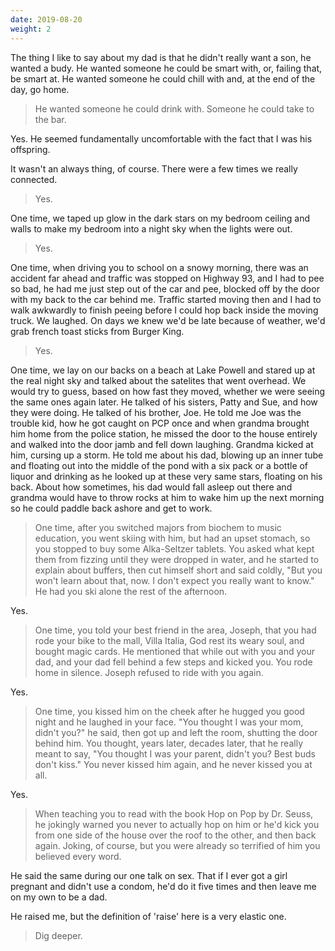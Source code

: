 ```yaml
---
date: 2019-08-20
weight: 2
---
```


The thing I like to say about my dad is that he didn't really want a son, he wanted a budy. He wanted someone he could be smart with, or, failing that, be smart at. He wanted someone he could chill with and, at the end of the day, go home.

> He wanted someone he could drink with. Someone he could take to the bar.

Yes. He seemed fundamentally uncomfortable with the fact that I was his offspring.

It wasn't an always thing, of course. There were a few times we really connected.

> Yes.

One time, we taped up glow in the dark stars on my bedroom ceiling and walls to make my bedroom into a night sky when the lights were out.

> Yes.

One time, when driving you to school on a snowy morning, there was an accident far ahead and traffic was stopped on Highway 93, and I had to pee so bad, he had me just step out of the car and pee, blocked off by the door with my back to the car behind me. Traffic started moving then and I had to walk awkwardly to finish peeing before I could hop back inside the moving truck. We laughed. On days we knew we'd be late because of weather, we'd grab french toast sticks from Burger King.

> Yes.

One time, we lay on our backs on a beach at Lake Powell and stared up at the real night sky and talked about the satelites that went overhead. We would try to guess, based on how fast they moved, whether we were seeing the same ones again later. He talked of his sisters, Patty and Sue, and how they were doing. He talked of his brother, Joe. He told me Joe was the trouble kid, how he got caught on PCP once and when grandma brought him home from the police station, he missed the door to the house entirely and walked into the door jamb and fell down laughing. Grandma kicked at him, cursing up a storm. He told me about his dad, blowing up an inner tube and floating out into the middle of the pond with a six pack or a bottle of liquor and drinking as he looked up at these very same stars, floating on his back. About how sometimes, his dad would fall asleep out there and grandma would have to throw rocks at him to wake him up the next morning so he could paddle back ashore and get to work.

> One time, after you switched majors from biochem to music education, you went skiing with him, but had an upset stomach, so you stopped to buy some Alka-Seltzer tablets. You asked what kept them from fizzing until they were dropped in water, and he started to explain about buffers, then cut himself short and said coldly, "But you won't learn about that, now. I don't expect you really want to know." He had you ski alone the rest of the afternoon.

Yes.

> One time, you told your best friend in the area, Joseph, that you had rode your bike to the mall, Villa Italia, God rest its weary soul, and bought magic cards. He mentioned that while out with you and your dad, and your dad fell behind a few steps and kicked you. You rode home in silence. Joseph refused to ride with you again.

Yes.

> One time, you kissed him on the cheek after he hugged you good night and he laughed in your face. "You thought I was your mom, didn't you?" he said, then got up and left the room, shutting the door behind him. You thought, years later, decades later, that he really meant to say, "You thought I was your parent, didn't you? Best buds don't kiss." You never kissed him again, and he never kissed you at all.

Yes.

> When teaching you to read with the book Hop on Pop by Dr. Seuss, he jokingly warned you never to actually hop on him or he'd kick you from one side of the house over the roof to the other, and then back again. Joking, of course, but you were already so terrified of him you believed every word.

He said the same during our one talk on sex. That if I ever got a girl pregnant and didn't use a condom, he'd do it five times and then leave me on my own to be a dad.

He raised me, but the definition of 'raise' here is a very elastic one.

> Dig deeper.
